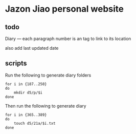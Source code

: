 # Jazon Jiao personal website

## todo

Diary — each paragraph number is an <a> tag to link to its location

also add last updated date

## scripts

Run the following to generate diary folders

```
for i in {187..250}
do
    mkdir d5/p/$i
done
```

Then run the following to generate diary 

```
for i in {365..389}
do
    touch d5/21a/$i.txt
done
```
